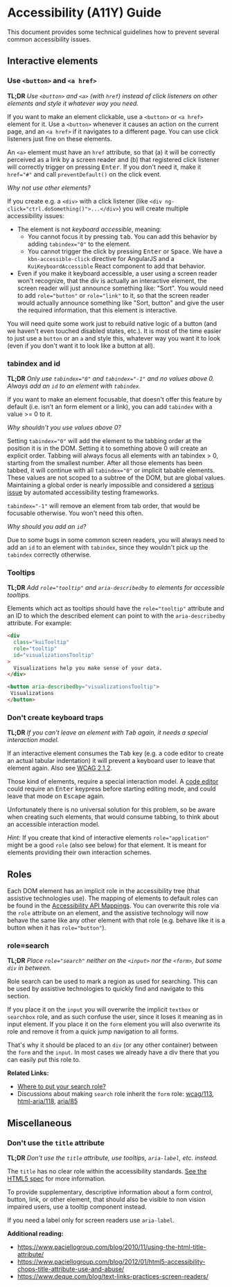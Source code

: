 # Accessibility (A11Y) Guide

This document provides some technical guidelines how to prevent several common
accessibility issues.

## Interactive elements

### Use `<button>` and `<a href>`

**TL;DR** *Use `<button>` and `<a>` (with `href`) instead of click listeners on other elements
and style it whatever way you need.*

If you want to make an element clickable, use a `<button>` or `<a href>` element for it.
Use a `<button>` whenever it causes an action on the current page, and an `<a href>` if it
navigates to a different page. You can use click listeners just fine on these elements.

An `<a>` element must have an `href` attribute, so that (a) it will be correctly perceived
as a link by a screen reader and (b) that registered click listener will correctly
trigger on pressing <kbd>Enter</kbd>. If you don't need it, make it `href="#"`
and call `preventDefault()` on the click event.

*Why not use other elements?*

If you create e.g. a `<div>` with a click listener (like `<div ng-click="ctrl.doSomething()">...</div>`)
you will create multiple accessibility issues:

* The element is not *keyboard accessible*, meaning:
  * You cannot focus it by pressing <kbd>tab</kbd>. You can add this behavior by
    adding `tabindex="0"` to the element.
  * You cannot trigger the click by pressing <kbd>Enter</kbd> or <kbd>Space</kbd>.
    We have a `kbn-accessible-click` directive for AngularJS and a `KuiKeyboardAccessible`
    React component to add that behavior.
* Even if you make it keyboard accessible, a user using a screen reader won't
  recognize, that the div is actually an interactive element, the screen reader
  will just announce something like: "Sort". You would need
  to add `role="button"` or `role="link"` to it, so that the screen reader would
  actually announce something like "Sort, button" and give the user the required
  information, that this element is interactive.

You will need quite some work just to rebuild native logic of a button (and we haven't
even touched disabled states, etc.). It is most of the time easier to just use
a `button` or an `a` and style this, whatever way you want it to look (even if
you don't want it to look like a button at all).

### tabindex and id

**TL;DR** *Only use `tabindex="0"` and `tabindex="-1"` and no values above 0. Always
add an `id` to an element with `tabindex`.*

If you want to make an element focusable, that doesn't offer this feature by default
(i.e. isn't an form element or a link), you can add `tabindex` with a value >= 0 to it.

*Why shouldn't you use values above 0?*

Setting `tabindex="0"` will add the element to the tabbing order at the position
it is in the DOM. Setting it to something above 0 will create an explicit order.
Tabbing will always focus all elements with an tabindex > 0, starting from the smallest
number. After all those elements has been tabbed, it will continue with all `tabindex="0"`
or implicit tabable elements. These values are not scoped to a subtree of the
DOM, but are global values. Maintaining a global order is nearly impossible
and considered a [serious issue](https://dequeuniversity.com/rules/axe/1.1/tabindex)
by automated accessibility testing frameworks.

`tabindex="-1"` will remove an element from tab order, that would be focusable
otherwise. You won't need this often.

*Why should you add an `id`?*

Due to some bugs in some common screen readers, you will always need to add an `id`
to an element with `tabindex`, since they wouldn't pick up the `tabindex` correctly
otherwise.

### Tooltips

**TL;DR** *Add `role="tooltip"` and `aria-describedby` to elements for accessible tooltips.*

Elements which act as tooltips should have the `role="tooltip"` attribute and an ID to which the
described element can point to with the `aria-describedby` attribute. For example:

```html
<div
  class="kuiTooltip"
  role="tooltip"
  id="visualizationsTooltip"
>
  Visualizations help you make sense of your data.
</div>

<button aria-describedby="visualizationsTooltip">
 Visualizations
</button>
```

### Don't create keyboard traps

**TL;DR** *If you can't leave an element with <kbd>Tab</kbd> again, it needs a special interaction model.*

If an interactive element consumes the <kbd>Tab</kbd> key (e.g. a code editor to
create an actual tabular indentation) it will prevent a keyboard user to leave
that element again. Also see [WCAG 2.1.2](https://www.w3.org/TR/WCAG20/#keyboard-operation-trapping).

Those kind of elements, require a special interaction model. A [code editor](https://github.com/elastic/kibana/pull/13339)
could require an <kbd>Enter</kbd> keypress before starting editing mode, and
could leave that mode on <kbd>Escape</kbd> again.

Unfortunately there is no universal solution for this problem, so be aware when creating
such elements, that would consume tabbing, to think about an accessible interaction
model.

*Hint:* If you create that kind of interactive elements `role="application"` might
be a good `role` (also see below) for that element. It is meant for elements providing
their own interaction schemes.

## Roles

Each DOM element has an implicit role in the accessibility tree (that assistive technologies
use). The mapping of elements to default roles can be found in the
[Accessibility API Mappings](https://www.w3.org/TR/html-aam-1.0/#html-element-role-mappings).
You can overwrite this role via the `role` attribute on an element, and the
assistive technology will now behave the same like any other element with that role
(e.g. behave like it is a button when it has `role="button"`).

### role=search

**TL;DR** *Place `role="search"` neither on the `<input>` nor the `<form>`, but
some `div` in between.*

Role search can be used to mark a region as used for searching. This can be used
by assistive technologies to quickly find and navigate to this section.

If you place it on the `input` you will overwrite the implicit `textbox` or `searchbox`
role, and as such confuse the user, since it loses it meaning as in input element.
If you place it on the `form` element you will also overwrite its role and
remove it from a quick jump navigation to all forms.

That's why it should be placed to an `div` (or any other container) between the
`form` and the `input`. In most cases we already have a div there that you can
easily put this role to.

**Related Links:**

* [Where to put your search role?](http://adrianroselli.com/2015/08/where-to-put-your-search-role.html)
* Discussions about making `search` role inherit the `form` role:
  [wcag/113](https://github.com/w3c/wcag/issues/113),
  [html-aria/118](https://github.com/w3c/html-aria/issues/18),
  [aria/85](https://github.com/w3c/aria/issues/85)

## Miscellaneous

### Don't use the `title` attribute

**TL;DR** *Don't use the `title` attribute, use tooltips, `aria-label`, etc. instead.*

The `title` has no clear role within the accessibility standards.
[See the HTML5 spec](http://w3c.github.io/html/dom.html#the-title-attribute) for more information.

To provide supplementary, descriptive information about a form control, button, link, or other element,
that should also be visible to non vision impaired users, use a tooltip component instead.

If you need a label only for screen readers use `aria-label`.

**Additional reading:**

* https://www.paciellogroup.com/blog/2010/11/using-the-html-title-attribute/
* https://www.paciellogroup.com/blog/2012/01/html5-accessibility-chops-title-attribute-use-and-abuse/
* https://www.deque.com/blog/text-links-practices-screen-readers/
